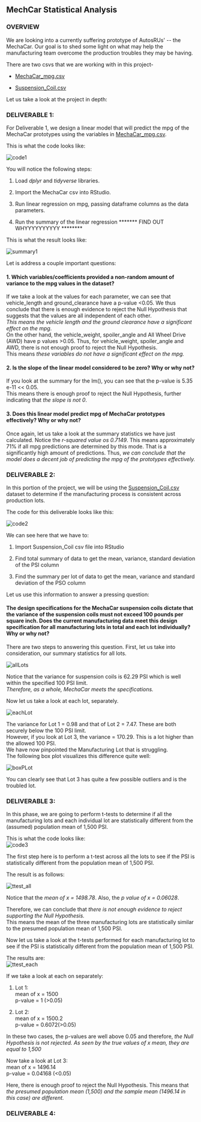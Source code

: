 ## MechCar Statistical Analysis

### OVERVIEW

We are looking into a currently suffering prototype of AutosRUs' -- the MechaCar. Our goal is to shed some light on what may help the manufacturing team overcome the production troubles they may be having.

There are two csvs that we are working with in this project-  

  * [MechaCar_mpg.csv](https://github.com/SoumyaAbraham/MechCar_Statistical_Analysis/blob/main/MechaCar_mpg.csv)  
  
  * [Suspension_Coil.csv](https://github.com/SoumyaAbraham/MechCar_Statistical_Analysis/blob/main/Suspension_Coil.csv)

Let us take a look at the project in depth:

### DELIVERABLE 1:

For Deliverable 1, we design a linear model that will predict the mpg of the MechaCar prototypes using the variables in [MechaCar_mpg.csv](https://github.com/SoumyaAbraham/MechCar_Statistical_Analysis/blob/main/MechaCar_mpg.csv). 

This is what the code looks like:

![code1](https://github.com/SoumyaAbraham/MechCar_Statistical_Analysis/blob/main/Screenshots/deliverable1_code.png)

You will notice the following steps:

1. Load *dplyr* and *tidyverse* libraries.

2. Import the MechaCar csv into RStudio.
	
3. Run linear regression on mpg, passing dataframe columns as the data parameters.  

4. Run the summary of the linear regression ******* FIND OUT WHYYYYYYYYYY ********

This is what the result looks like: 

![summary1](https://github.com/SoumyaAbraham/MechCar_Statistical_Analysis/blob/main/Screenshots/deliverable1_summary.png)  


Let is address a couple important questions:  

#### 1. Which variables/coefficients provided a non-random amount of variance to the mpg values in the dataset?  

If we take a look at the values for each parameter, we can see that vehicle_length and ground_clearance have a p-value <0.05.
We thus conclude that there is enough evidence to reject the Null Hypothesis that suggests that the values are all independent of each other.  
*This means the vehicle length and the ground clearance have a significant effect on the mpg*.  
On the other hand, the vehicle_weight, spoiler_angle and All Wheel Drive (AWD) have p values >0.05.
Thus, for vehicle_weight, spoiler_angle and AWD, there is not enough proof to reject the Null Hypothesis.  
This means *these variables do not have a significant effect on the mpg.* 

#### 2. Is the slope of the linear model considered to be zero? Why or why not?  

If you look at the summary for the lm(), you can see that the p-value is 5.35 e-11 << 0.05.  
This means there is enough proof to reject the Null Hypothesis, further indicating that *the slope is not 0*.  

#### 3. Does this linear model predict mpg of MechaCar prototypes effectively? Why or why not?  

Once again, let us take a look at the summary statistics we have just calculated. Notice the *r-squared value os 0.7149*.
This means approximately 71% if all mpg predictions are determined by this mode. That is a significantly high amount of predictions.
Thus, *we can conclude that the model does a decent job of predicting the mpg of the prototypes effectively.*

### DELIVERABLE 2:

In this portion of the project, we will be using the [Suspension_Coil.csv](https://github.com/SoumyaAbraham/MechCar_Statistical_Analysis/blob/main/Suspension_Coil.csv) dataset to determine if the manufacturing process is consistent across production lots. 

The code for this deliverable looks like this:

![code2](https://github.com/SoumyaAbraham/MechCar_Statistical_Analysis/blob/main/Screenshots/del2_codes.png)

We can see here that we have to:

1. Import Suspension_Coil csv file into RStudio

2. Find total summary of data to get the mean, variance, standard deviation of the PSI column

3. Find the summary per lot of data to get the mean, variance and standard deviation of the PSO column

Let us use this information to answer a pressing question:  

#### The design specifications for the MechaCar suspension coils dictate that the variance of the suspension coils must not exceed 100 pounds per square inch. Does the current manufacturing data meet this design specification for all manufacturing lots in total and each lot individually? Why or why not?

There are two steps to answering this question. 
First, let us take into consideration, our summary statistics for all lots.  

![allLots](https://github.com/SoumyaAbraham/MechCar_Statistical_Analysis/blob/main/Screenshots/deliverable2_summary.png)

Notice that the variance for suspension coils is 62.29 PSI which is well within the specified 100 PSI limit.  
*Therefore, as a whole, MechaCar meets the specifications.*

Now let us take a look at each lot, separately.  

![eachLot](https://github.com/SoumyaAbraham/MechCar_Statistical_Analysis/blob/main/Screenshots/deliverable2_LotSummary.png)

The variance for Lot 1 = 0.98 and that of Lot 2 = 7.47. These are both securely below the 100 PSI limit.  
However, if you look at Lot 3, the variance = 170.29. This is a lot higher than the allowed 100 PSI.  
We have now pinpointed the Manufacturing Lot that is struggling.   
The following box plot visualizes this difference quite well:

![boxPLot](https://github.com/SoumyaAbraham/MechCar_Statistical_Analysis/blob/main/Screenshots/plt2_each.png)

You can clearly see that Lot 3 has quite a few possible outliers and is the troubled lot. 

### DELIVERABLE 3:

In this phase, we are going to perform t-tests to determine if all the manufacturing lots and each individual lot are statistically different from the (assumed) population mean of 1,500 PSI.

This is what the code looks like:  
![code3](https://github.com/SoumyaAbraham/MechCar_Statistical_Analysis/blob/main/Screenshots/del3_codes.png)


The first step here is to perform a t-test across all the lots to see if the PSI is statistically different from the population mean of 1,500 PSI.

The result is as follows:

![ttest_all](https://github.com/SoumyaAbraham/MechCar_Statistical_Analysis/blob/main/Screenshots/deliverable3_ttest_all.png)

Notice that the *mean of x = 1498.78*.
Also, the *p value of x = 0.06028*.

Therefore, we can conclude that *there is not enough evidence to reject supporting the Null Hypothesis.*  
This means the mean of the three manufacturing lots are statistically similar to the presumed population mean of 1,500 PSI.

Now let us take a look at the t-tests performed for each manufacturing lot to see if the PSI is statistically different from the population mean of 1,500 PSI.  

The results are:  
![ttest_each](https://github.com/SoumyaAbraham/MechCar_Statistical_Analysis/blob/main/Screenshots/deliverable3_ttest_each.png)

If we take a look at each on separately:

1. Lot 1:  
mean of x = 1500  
p-value = 1 (>0.05)

2. Lot 2:  
mean of x = 1500.2    
p-value = 0.6072(>0.05)

In these two cases, the p-values are well above 0.05 and therefore, *the Null Hypothesis is not rejected. As seen by the true values of x mean, they are equal to 1,500*

Now take a look at Lot 3:  
mean of x = 1496.14    
p-value = 0.04168 (<0.05)  

Here, there is enough proof to reject the Null Hypothesis. This means that *the presumed population mean (1,500) and the sample mean (1496.14 in this case) are different.*

### DELIVERABLE 4:

